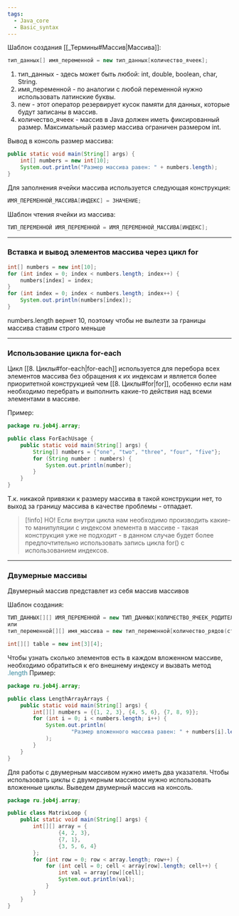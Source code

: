 ```yaml
---
tags:
  - Java_core
  - Basic_syntax
---
```

Шаблон создания [[_Термины#Массив|Массива]]:
```java
тип_данных[] имя_переменной = new тип_данных[количество_ячеек];
```
1. тип_данных - здесь может быть любой: int, double, boolean, char, String.
2. имя_переменной - по аналогии с любой переменной нужно использовать латинские буквы.
3. new - этот оператор резервирует кусок памяти для данных, которые будут записаны в массив.
4. количество_ячеек - массив в Java должен иметь фиксированный размер. Максимальный размер массива ограничен размером int.

Вывод в консоль размер массива:
```java
public static void main(String[] args) {
    int[] numbers = new int[10];
    System.out.println("Размер массива равен: " + numbers.length);
}
```

Для заполнения ячейки массива используется следующая конструкция:
```java
ИМЯ_ПЕРЕМЕННОЙ_МАССИВА[ИНДЕКС] = ЗНАЧЕНИЕ;
```

Шаблон чтения ячейки из массива:
```java
ТИП_ПЕРЕМЕННОЙ ИМЯ_ПЕРЕМЕННОЙ = ИМЯ_ПЕРЕМЕННОЙ_МАССИВА[ИНДЕКС];
```

---
### Вставка и вывод элементов массива через цикл for

```java
int[] numbers = new int[10];
for (int index = 0; index < numbers.length; index++) {
    numbers[index] = index;
}
for (int index = 0; index < numbers.length; index++) {
    System.out.println(numbers[index]);
}
```
numbers.length вернет 10, поэтому чтобы не вылезти за границы массива ставим строго меньше

---
### Использование цикла for-each

Цикл [[8. Циклы#for-each|for-each]] используется для перебора всех элементов массива без обращения к их индексам и является более приоритетной конструкцией чем [[8. Циклы#for|for]], особенно если нам необходимо перебрать и выполнить какие-то действия над всеми элементами в массиве.

Пример:
```java
package ru.job4j.array;

public class ForEachUsage {
    public static void main(String[] args) {
        String[] numbers = {"one", "two", "three", "four", "five"};
        for (String number : numbers) {
            System.out.println(number);
        }
    }
}
```
Т.к. никакой привязки к размеру массива в такой конструкции нет, то выход за границу массива в качестве проблемы - отпадает.
> [!info]
> НО! Если внутри цикла нам необходимо производить какие-то манипуляции с индексом элемента в массиве - такая конструкция уже не подходит - в данном случае будет более предпочтительно использовать запись цикла for() с использованием индексов.

---
### Двумерные массивы

Двумерный массив представлет из себя массив массивов

Шаблон создания:
```java
ТИП_ДАННЫХ[][] ИМЯ_ПЕРЕМЕННОЙ = new ТИП_ДАННЫX[КОЛИЧЕСТВО_ЯЧЕЕК_РОДИТЕЛЯ][КОЛИЧЕСТВО_ЯЧЕЕК_В_ДОЧЕРНИХ_МАССИВАХ];
или
тип_переменной[][] имя_массива = new тип_переменной[количество_рядов(строк)][количество_элементов_в ряду]

int[][] table = new int[3][4];
```

Чтобы узнать сколько элементов есть в каждом вложенном массиве, необходимо обратиться к его внешнему индексу и вызвать метод <font color="#31859b">.length</font> 
Пример:
```java
package ru.job4j.array;

public class LengthArrayArrays {
    public static void main(String[] args) {
        int[][] numbers = {{1, 2, 3}, {4, 5, 6}, {7, 8, 9}};
        for (int i = 0; i < numbers.length; i++) {
            System.out.println(
                    "Размер вложенного массива равен: " + numbers[i].length
            );
        }
    }
}
```

Для работы с двумерным массивом нужно иметь два указателя.
Чтобы использовать циклы с двумерным массивом нужно использовать вложенные циклы.
Выведем двумерный массив на консоль.
```java
package ru.job4j.array;

public class MatrixLoop {
    public static void main(String[] args) {
        int[][] array = {
                {4, 2, 3},
                {7, 1},
                {3, 5, 6, 4}
        };
        for (int row = 0; row < array.length; row++) {
            for (int cell = 0; cell < array[row].length; cell++) {
                int val = array[row][cell];
                System.out.println(val);
            }
        }
    }
}
```


